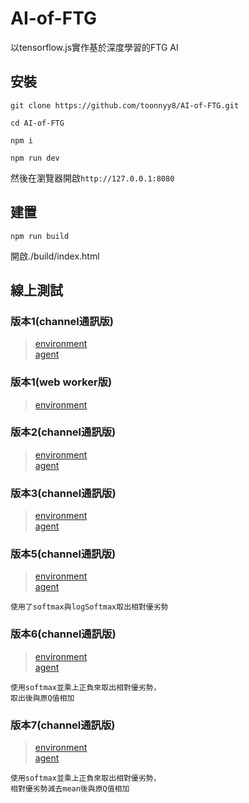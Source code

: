 # AI-of-FTG
以tensorflow.js實作基於深度學習的FTG AI

## 安裝
```
git clone https://github.com/toonnyy8/AI-of-FTG.git

cd AI-of-FTG

npm i

npm run dev
```

然後在瀏覽器開啟`http://127.0.0.1:8080`

## 建置
```
npm run build
```
開啟./build/index.html

## 線上測試

### 版本1(channel通訊版)
>[environment](https://toonnyy8.github.io/AI-of-FTG/build/dddqn/index.html)  
[agent](https://toonnyy8.github.io/AI-of-FTG/build/dddqn/agent.html)

### 版本1(web worker版)
>[environment](https://toonnyy8.github.io/AI-of-FTG/build/dddqn_webworker/index.html)

### 版本2(channel通訊版)
>[environment](https://toonnyy8.github.io/AI-of-FTG/build/dddqn2/index.html)  
[agent](https://toonnyy8.github.io/AI-of-FTG/build/dddqn2/agent.html)

### 版本3(channel通訊版)
>[environment](https://toonnyy8.github.io/AI-of-FTG/build/dddqn3/index.html)  
[agent](https://toonnyy8.github.io/AI-of-FTG/build/dddqn3/agent.html)

### 版本5(channel通訊版)
>[environment](https://toonnyy8.github.io/AI-of-FTG/build/dddqn5/index.html)  
[agent](https://toonnyy8.github.io/AI-of-FTG/build/dddqn5/agent.html)
```
使用了softmax與logSoftmax取出相對優劣勢
```

### 版本6(channel通訊版)
>[environment](https://toonnyy8.github.io/AI-of-FTG/build/dddqn6/index.html)  
[agent](https://toonnyy8.github.io/AI-of-FTG/build/dddqn6/agent.html)
```
使用softmax並乘上正負來取出相對優劣勢，
取出後與原Q值相加
```

### 版本7(channel通訊版)
>[environment](https://toonnyy8.github.io/AI-of-FTG/build/dddqn7/index.html)  
[agent](https://toonnyy8.github.io/AI-of-FTG/build/dddqn7/agent.html)
```
使用softmax並乘上正負來取出相對優劣勢，
相對優劣勢減去mean後與原Q值相加
```